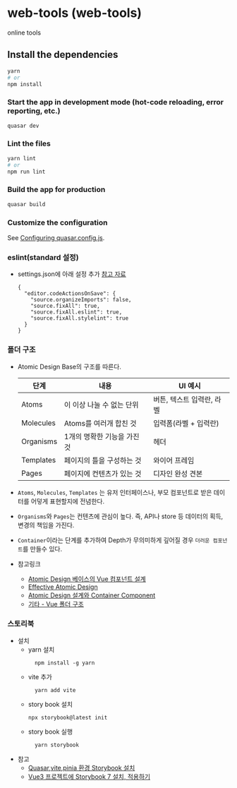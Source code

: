 # web-tools (web-tools)

online tools

## Install the dependencies
```bash
yarn
# or
npm install
```

### Start the app in development mode (hot-code reloading, error reporting, etc.)
```bash
quasar dev
```


### Lint the files
```bash
yarn lint
# or
npm run lint
```



### Build the app for production
```bash
quasar build
```

### Customize the configuration
See [Configuring quasar.config.js](https://v2.quasar.dev/quasar-cli-vite/quasar-config-js).


### eslint(standard 설정)
- settings.json에 아래 설정 추가 [참고 자료](https://stackoverflow.com/questions/68191278/vue-2-eslint-standard-prettier)
  ```
  {
    "editor.codeActionsOnSave": {
      "source.organizeImports": false,
      "source.fixAll": true,
      "source.fixAll.eslint": true,
      "source.fixAll.stylelint": true
    }
  }
  ```

### 폴더 구조
- Atomic Design Base의 구조를 따른다. 
  
  |단계|내용|UI 예시|
  |------|---|---|
  |Atoms	|이 이상 나눌 수 없는 단위	|버튼, 텍스트 입력란, 라벨|
  |Molecules	|Atoms를 여러개 합친 것	|입력폼(라벨 + 입력란)|
  |Organisms	|1개의 명확한 기능을 가진 것	|헤더|
  |Templates	|페이지의 틀을 구성하는 것	|와이어 프레임|
  |Pages	|페이지에 컨텐츠가 있는 것	|디자인 완성 견본|
  
- `Atoms`, `Molecules`, `Templates` 는 유저 인터페이스나, 부모 컴포넌트로 받은 데이터를 어덯게 표현할지에 전념한다.
- `Organisms`와 `Pages`는 컨텐츠에 관심이 높다. 즉, API나 store 등 데이터의 획득, 변경의 책임을 가진다.
- `Container`이라는 단계를 추가하여 Depth가 무의미하게 깊어질 경우 `더러운 컴포넌트`를 만들수 있다.
- 참고링크
  - [Atomic Design 베이스의 Vue 컴포넌트 설계](https://engineer-mole.tistory.com/331)
  - [Effective Atomic Design](https://kciter.so/posts/effective-atomic-design)
  - [Atomic Design 설계와 Container Component](https://univdev.page/posts/atomic-design-with-container-component/)
  - [기타 - Vue 폴더 구조](https://uminoh.tistory.com/50#Case%20Study%20%3A%20Components%20in%20Large%20Scale%20Application-1)


### 스토리북 
- 설치 
  - yarn 설치 
    ```
      npm install -g yarn
    ```
  - vite 추가 
    ```
      yarn add vite
    ```
  - story book 설치
    ```
    npx storybook@latest init
    ```
  - story book 실행 
    ```
      yarn storybook
    ```
- 참고
  - [Quasar,vite,pinia 환경 Storybook 설치](https://javascript.plainenglish.io/setup-storybook-for-the-quasar-project-vite-pinia-vue-i18n-69b41745af60)
  - [Vue3 프로젝트에 Storybook 7 설치, 적용하기](https://velog.io/@kdeun1/Vue3-%ED%94%84%EB%A1%9C%EC%A0%9D%ED%8A%B8%EC%97%90-Storybook-%EC%A0%81%EC%9A%A9%ED%95%98%EA%B8%B0)